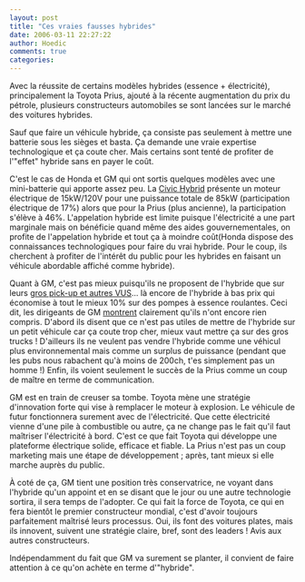 ```yaml
---
layout: post
title: "Ces vraies fausses hybrides"
date: 2006-03-11 22:27:22
author: Hoedic
comments: true
categories: 
---
```



Avec la réussite de certains modèles hybrides (essence + électricité), principalement la Toyota Prius, ajouté à la récente augmentation du prix du pétrole, plusieurs constructeurs automobiles se sont lancées sur le marché des voitures hybrides.

Sauf que faire un véhicule hybride, ça consiste pas seulement à mettre une batterie sous les sièges et basta. Ça demande une vraie expertise technologique et ça coute cher. Mais certains sont tenté de profiter de l'"effet" hybride sans en payer le coût.

C'est le cas de Honda et GM qui ont sortis quelques modèles avec une mini-batterie qui apporte assez peu. La [Civic Hybrid](http://www.lemonde.fr/web/article/0,1-0@2-3238,36-749127@51-730210,0.html) présente un moteur électrique de 15kW/120V pour une puissance totale de 85kW (participation électrique de 17%) alors que pour la Prius (plus ancienne), la participation s'élève à 46%. L'appelation hybride est limite puisque l'électricité a une part marginale mais on bénéficie quand même des aides gouvernementales, on profite de l'appelation hybride et tout ça à moindre coût(Honda dispose des connaissances technologiques pour faire du vrai hybride. Pour le coup, ils cherchent à profiter de l'intérêt du public pour les hybrides en faisant un véhicule abordable affiché comme hybride).

Quant à GM, c'est pas mieux puisqu'ils ne proposent de l'hybride que sur leurs [gros pick-up et autres VUS](http://www.gm.com/company/gmability/adv_tech/300_hybrids/fact_sheets.html)... là encore de l'hybride à bas prix qui économise à tout le mieux 10% sur des pompes à essence roulantes. Ceci dit, les dirigeants de GM [montrent](http://money.cnn.com/2004/01/06/pf/autos/detroit_gm_hybrids/) clairement qu'ils n'ont encore rien compris. D'abord ils disent que ce n'est pas utiles de mettre de l'hybride sur un petit véhicule car ça coute trop cher, mieux vaut mettre ça sur des gros trucks ! D'ailleurs ils ne veulent pas vendre l'hybride comme une véhicul plus environnemental mais comme un surplus de puissance (pendant que les pubs nous rabachent qu'à moins de 200ch, t'es simplement pas un homme !) Enfin, ils voient seulement le succès de la Prius comme un coup de maître en terme de communication.

GM est en train de creuser sa tombe. Toyota mène une stratégie d'innovation forte qui vise à remplacer le moteur à explosion. Le véhicule de futur fonctionnera surement avec de l'électricité. Que cette électricité vienne d'une pile à combustible ou autre, ça ne change pas le fait qu'il faut maîtriser l'électricité à bord. C'est ce que fait Toyota qui développe une plateforme électrique solide, efficace et fiable. La Prius n'est pas un coup marketing mais une étape de développement ; après, tant mieux si elle marche auprès du public.

À coté de ça, GM tient une position très conservatrice, ne voyant dans l'hybride qu'un appoint et en se disant que le jour ou une autre technologie sortira, il sera temps de l'adopter. Ce qui fait la force de Toyota, ce qui en fera bientôt le premier constructeur mondial, c'est d'avoir toujours parfaitement maîtrisé leurs processus. Oui, ils font des voitures plates, mais ils innovent, suivent une stratégie claire, bref, sont des leaders ! Avis aux autres constructeurs.

Indépendamment du fait que GM  va surement se planter, il convient de faire attention à ce qu'on achète en terme d'"hybride".
